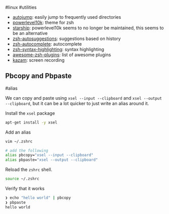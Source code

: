 #linux #utilities  

- [autojump](https://github.com/wting/autojump "https://github.com/wting/autojump"): easily jump to frequently used directories
- [powerlevel10k](https://github.com/romkatv/powerlevel10k "https://github.com/romkatv/powerlevel10k"): theme for zsh
- [starship](https://starship.rs/ "https://starship.rs/"): powerlevel10k seems to no longer be maintained, this seems to be an alternative
- [zsh-autosuggestions](https://github.com/zsh-users/zsh-autosuggestions "https://github.com/zsh-users/zsh-autosuggestions"): suggestions based on history
- [zsh-autocomplete](https://github.com/marlonrichert/zsh-autocomplete "https://github.com/marlonrichert/zsh-autocomplete"): autocomplete
- [zsh-syntax-highlighting](https://github.com/zsh-users/zsh-syntax-highlighting "https://github.com/zsh-users/zsh-syntax-highlighting"): syntax highlighting
- [awesome-zsh-plugins](https://github.com/unixorn/awesome-zsh-plugins "https://github.com/unixorn/awesome-zsh-plugins"): list of awesome plugins
- [kazam](https://github.com/henrywoo/kazam "https://github.com/henrywoo/kazam"): screen recording

## Pbcopy and Pbpaste
#alias

We can copy and paste using `xsel --input --clipboard` and `xsel --output --clipboard`, but it can be a lot quicker to just write an alias around it.

Install the `xsel` package
```bash
apt-get install -y xsel
```

Add an alias
```bash
vim ~/.zshrc

# add the following
alias pbcopy="xsel --input --clipboard"                                          
alias pbpaste="xsel --output --clipboard"
```

Reload the `zshrc` shell.
```bash
source ~/.zshrc
```

Verify that it works
```bash
❯ echo "hello world" | pbcopy
❯ pbpaste
hello world
```
